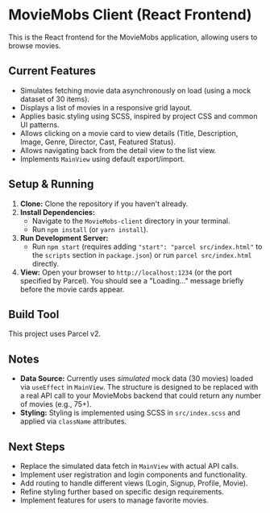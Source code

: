 # MovieMobs Client (React Frontend)

This is the React frontend for the MovieMobs application, allowing users to browse movies.

## Current Features

* Simulates fetching movie data asynchronously on load (using a mock dataset of 30 items).
* Displays a list of movies in a responsive grid layout.
* Applies basic styling using SCSS, inspired by project CSS and common UI patterns.
* Allows clicking on a movie card to view details (Title, Description, Image, Genre, Director, Cast, Featured Status).
* Allows navigating back from the detail view to the list view.
* Implements `MainView` using default export/import.

## Setup & Running

1.  **Clone:** Clone the repository if you haven't already.
2.  **Install Dependencies:**
    * Navigate to the `MovieMobs-client` directory in your terminal.
    * Run `npm install` (or `yarn install`).
3.  **Run Development Server:**
    * Run `npm start` (requires adding `"start": "parcel src/index.html"` to the `scripts` section in `package.json`) or run `parcel src/index.html` directly.
4.  **View:** Open your browser to `http://localhost:1234` (or the port specified by Parcel). You should see a "Loading..." message briefly before the movie cards appear.

## Build Tool

This project uses Parcel v2.

## Notes

* **Data Source:** Currently uses *simulated* mock data (30 movies) loaded via `useEffect` in `MainView`. The structure is designed to be replaced with a real API call to your MovieMobs backend that could return any number of movies (e.g., 75+).
* **Styling:** Styling is implemented using SCSS in `src/index.scss` and applied via `className` attributes.

## Next Steps

* Replace the simulated data fetch in `MainView` with actual API calls.
* Implement user registration and login components and functionality.
* Add routing to handle different views (Login, Signup, Profile, Movie).
* Refine styling further based on specific design requirements.
* Implement features for users to manage favorite movies.